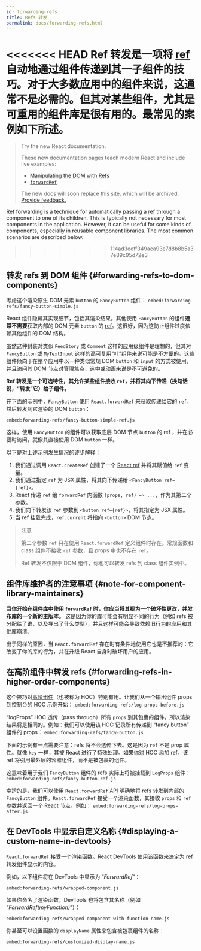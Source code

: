 ```yaml
---
id: forwarding-refs
title: Refs 转发
permalink: docs/forwarding-refs.html
---
```


<<<<<<< HEAD
Ref 转发是一项将 [ref](/docs/refs-and-the-dom.html) 自动地通过组件传递到其一子组件的技巧。对于大多数应用中的组件来说，这通常不是必需的。但其对某些组件，尤其是可重用的组件库是很有用的。最常见的案例如下所述。
=======
> Try the new React documentation.
> 
> These new documentation pages teach modern React and include live examples:
>
> - [Manipulating the DOM with Refs](https://beta.reactjs.org/learn/manipulating-the-dom-with-refs)
> - [`forwardRef`](https://beta.reactjs.org/reference/react/forwardRef)
>
> The new docs will soon replace this site, which will be archived. [Provide feedback.](https://github.com/reactjs/reactjs.org/issues/3308)

Ref forwarding is a technique for automatically passing a [ref](/docs/refs-and-the-dom.html) through a component to one of its children. This is typically not necessary for most components in the application. However, it can be useful for some kinds of components, especially in reusable component libraries. The most common scenarios are described below.
>>>>>>> 114ad3eeff349aca93e7d8b8b5a37e89c95d72e3

## 转发 refs 到 DOM 组件 {#forwarding-refs-to-dom-components}

考虑这个渲染原生 DOM 元素 `button` 的 `FancyButton` 组件：
`embed:forwarding-refs/fancy-button-simple.js`

React 组件隐藏其实现细节，包括其渲染结果。其他使用 `FancyButton` 的组件**通常不需要**获取内部的 DOM 元素 `button` 的 [ref](/docs/refs-and-the-dom.html)。这很好，因为这防止组件过度依赖其他组件的 DOM 结构。

虽然这种封装对类似 `FeedStory` 或 `Comment` 这样的应用级组件是理想的，但其对 `FancyButton` 或 `MyTextInput` 这样的高可复用“叶”组件来说可能是不方便的。这些组件倾向于在整个应用中以一种类似常规 DOM `button` 和 `input` 的方式被使用，并且访问其 DOM 节点对管理焦点，选中或动画来说是不可避免的。

**Ref 转发是一个可选特性，其允许某些组件接收 `ref`，并将其向下传递（换句话说，“转发”它）给子组件。**

在下面的示例中，`FancyButton` 使用 `React.forwardRef` 来获取传递给它的 `ref`，然后转发到它渲染的 DOM `button`：

`embed:forwarding-refs/fancy-button-simple-ref.js`

这样，使用 `FancyButton` 的组件可以获取底层 DOM 节点 `button` 的 ref ，并在必要时访问，就像其直接使用 DOM `button` 一样。

以下是对上述示例发生情况的逐步解释：

1. 我们通过调用 `React.createRef` 创建了一个 [React ref](/docs/refs-and-the-dom.html) 并将其赋值给 `ref` 变量。
1. 我们通过指定 `ref` 为 JSX 属性，将其向下传递给 `<FancyButton ref={ref}>`。
1. React 传递 `ref` 给 `forwardRef` 内函数 `(props, ref) => ...`，作为其第二个参数。
1. 我们向下转发该 `ref` 参数到 `<button ref={ref}>`，将其指定为 JSX 属性。
1. 当 ref 挂载完成，`ref.current` 将指向 `<button>` DOM 节点。

>注意
>
>第二个参数 `ref` 只在使用 `React.forwardRef` 定义组件时存在。常规函数和 class 组件不接收 `ref` 参数，且 props 中也不存在 `ref`。
>
>Ref 转发不仅限于 DOM 组件，你也可以转发 refs 到 class 组件实例中。

## 组件库维护者的注意事项 {#note-for-component-library-maintainers}

**当你开始在组件库中使用 `forwardRef` 时，你应当将其视为一个破坏性更改，并发布库的一个新的主版本。** 这是因为你的库可能会有明显不同的行为（例如 refs 被分配给了谁，以及导出了什么类型），并且这样可能会导致依赖旧行为的应用和其他库崩溃。

出于同样的原因，当 `React.forwardRef` 存在时有条件地使用它也是不推荐的：它改变了你的库的行为，并在升级 React 自身时破坏用户的应用。

## 在高阶组件中转发 refs {#forwarding-refs-in-higher-order-components}

这个技巧对[高阶组件](/docs/higher-order-components.html)（也被称为 HOC）特别有用。让我们从一个输出组件 props 到控制台的 HOC 示例开始：
`embed:forwarding-refs/log-props-before.js`

“logProps” HOC 透传（pass through）所有 `props` 到其包裹的组件，所以渲染结果将是相同的。例如：我们可以使用该 HOC 记录所有传递到 “fancy button” 组件的 props：
`embed:forwarding-refs/fancy-button.js`

下面的示例有一点需要注意：refs 将不会透传下去。这是因为 `ref` 不是 prop 属性。就像 `key` 一样，其被 React 进行了特殊处理。如果你对 HOC 添加 ref，该 ref 将引用最外层的容器组件，而不是被包裹的组件。

这意味着用于我们 `FancyButton` 组件的 refs 实际上将被挂载到 `LogProps` 组件：
`embed:forwarding-refs/fancy-button-ref.js`

幸运的是，我们可以使用 `React.forwardRef` API 明确地将 refs 转发到内部的 `FancyButton` 组件。`React.forwardRef` 接受一个渲染函数，其接收 `props` 和 `ref` 参数并返回一个 React 节点。例如：
`embed:forwarding-refs/log-props-after.js`

## 在 DevTools 中显示自定义名称 {#displaying-a-custom-name-in-devtools}

`React.forwardRef` 接受一个渲染函数。React DevTools 使用该函数来决定为 ref 转发组件显示的内容。

例如，以下组件将在 DevTools 中显示为 “*ForwardRef*”：

`embed:forwarding-refs/wrapped-component.js`

如果你命名了渲染函数，DevTools 也将包含其名称（例如 “*ForwardRef(myFunction)*”）：

`embed:forwarding-refs/wrapped-component-with-function-name.js`

你甚至可以设置函数的 `displayName` 属性来包含被包裹组件的名称：

`embed:forwarding-refs/customized-display-name.js`
